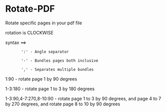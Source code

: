 # Rotate-PDF
Rotate specific pages in your pdf file

rotation is CLOCKWISE

syntax ==> 

           ':' - Angle separator

           '-' - Bundles pages both inclusive
 
           ',' - Separates multiple bundles

1:90 - rotate page 1 by 90 degrees

1-3:180 - rotate page 1 to 3 by 180 degrees

1-3:90,4-7:270,8-10:90 - rotate page 1 to 3 by 90 degrees, and page 4 to 7 by 270 degrees, and rotate page 8 to 10 by 90 degrees

